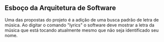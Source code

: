 ## Esboço da Arquitetura de Software
Uma das propostas do projeto é a adição de uma busca padrão de letra de música.
Ao digitar o comando "lyrics" o software deve mostrar a letra da música que está tocando atualmente mesmo que não seja identificado seu nome.
